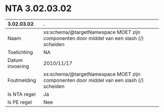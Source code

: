 # NTA 3.02.03.02

 3.02.03.02 | . 
 :--- | :--- 
 Naam | xs:schema/@targetNamespace MOET zijn componenten door middel van een slash (/) scheiden 
 Toelichting | NA 
 Datum invoering | 2010/11/17 
 Foutmelding | xs:schema/@targetNamespace MOET zijn componenten door middel van een slash (/) scheiden 
 Is NTA regel | Ja 
 Is PE regel | Nee 
